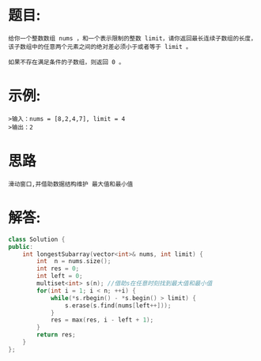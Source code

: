 # 题目:
    给你一个整数数组 nums ，和一个表示限制的整数 limit，请你返回最长连续子数组的长度，该子数组中的任意两个元素之间的绝对差必须小于或者等于 limit 。

    如果不存在满足条件的子数组，则返回 0 。

# 示例:
    >输入：nums = [8,2,4,7], limit = 4
    >输出：2 

# 思路
    滑动窗口,并借助数据结构维护 最大值和最小值
# 解答:
```c++
class Solution {
public:
    int longestSubarray(vector<int>& nums, int limit) {
        int  n = nums.size();
        int res = 0;
        int left = 0;
        multiset<int> s(n); //借助s在任意时刻找到最大值和最小值
        for(int i = 1; i < n; ++i) {
            while(*s.rbegin() - *s.begin() > limit) {
                s.erase(s.find(nums[left++]));
            }
            res = max(res, i - left + 1);
        }
        return res;
    }
};
```
